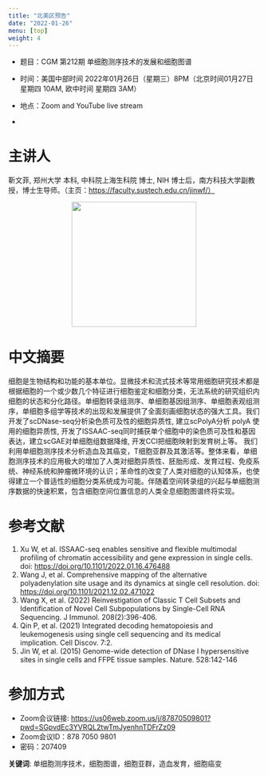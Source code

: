 ```yaml
---
title: "北美区预告"
date: "2022-01-26"
menu: [top]
weight: 4
---
```


- 题目：CGM 第212期 单细胞测序技术的发展和细胞图谱

- 时间：美国中部时间 2022年01月26日（星期三）8PM（北京时间01月27日 星期四 10AM, 欧中时间 星期四 3AM）
- 地点：Zoom and YouTube live stream
- 
# 主讲人
靳文菲, 郑州大学 本科, 中科院上海生科院 博士, NIH 博士后，南方科技大学副教授，博士生导师。（主页：https://faculty.sustech.edu.cn/jinwf/）


<div align="center">
<img src="https://github.com/cgmonline/cgmonline/blob/master/image/2022_Wenfei_Jin.jpg" height=250>
</div>



# 中文摘要
细胞是生物结构和功能的基本单位。显微技术和流式技术等常用细胞研究技术都是根据细胞的一个或少数几个特征进行细胞鉴定和细胞分类，无法系统的研究组织内细胞的状态和分化路径。单细胞转录组测序、单细胞基因组测序、单细胞表观组测序，单细胞多组学等技术的出现和发展提供了全面刻画细胞状态的强大工具。我们开发了scDNase-seq分析染色质可及性的细胞异质性, 建立scPolyA分析 polyA 使用的细胞异质性, 开发了ISSAAC-seq同时捕获单个细胞中的染色质可及性和基因表达，建立scGAE对单细胞组数据降维, 开发CCI把细胞映射到发育树上等。 我们利用单细胞测序技术分析造血及其癌变，T细胞亚群及其激活等。整体来看，单细胞测序技术的应用极大的增加了人类对细胞异质性、胚胎形成、发育过程、免疫系统、神经系统和肿瘤微环境的认识；革命性的改变了人类对细胞的认知体系，也使得建立一个普适性的细胞分类系统成为可能。伴随着空间转录组的兴起与单细胞测序数据的快速积累，包含细胞空间位置信息的人类全息细胞图谱终将实现。



# 参考文献

1. Xu W, et al. ISSAAC-seq enables sensitive and flexible multimodal profiling of chromatin accessibility and gene expression in single cells.  doi: https://doi.org/10.1101/2022.01.16.476488
2. Wang J, et al. Comprehensive mapping of the alternative polyadenylation site usage and its dynamics at single cell resolution.  doi: https://doi.org/10.1101/2021.12.02.471022
3. Wang X, et al. (2022) Reinvestigation of Classic T Cell Subsets and Identification of Novel Cell Subpopulations by Single-Cell RNA Sequencing. J Immunol. 208(2):396-406.  
4. Qin P, et al. (2021) Integrated decoding hematopoiesis and leukemogenesis using single cell sequencing and its medical implication. Cell Discov. 7:2. 
5. Jin W, et al. (2015) Genome-wide detection of DNase I hypersensitive sites in single cells and FFPE tissue samples. Nature. 528:142-146


# 参加方式
- Zoom会议链接: https://us06web.zoom.us/j/87870509801?pwd=SGpvdEc3YVRQL2twTmJyenhnTDFrZz09
- Zoom会议ID：878 7050 9801
- 密码：207409

**关键词**: 
单细胞测序技术，细胞图谱，细胞亚群，造血发育，细胞癌变



